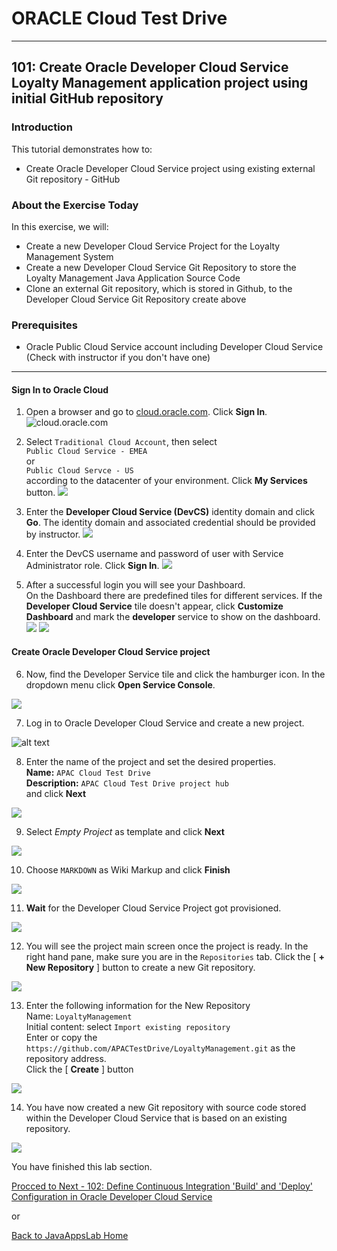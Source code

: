 # ORACLE Cloud Test Drive #
-----
## 101: Create Oracle Developer Cloud Service Loyalty Management application project using initial GitHub repository ##

### Introduction ###
This tutorial demonstrates how to:
- Create Oracle Developer Cloud Service project using existing external Git repository - GitHub

### About the Exercise Today ###
In this exercise, we will:
- Create a new Developer Cloud Service Project for the Loyalty Management System
- Create a new Developer Cloud Service Git Repository to store the Loyalty Management Java Application Source Code
- Clone an external Git repository, which is stored in Github, to the Developer Cloud Service Git Repository create above

### Prerequisites ###
- Oracle Public Cloud Service account including Developer Cloud Service (Check with instructor if you don't have one)

----

#### Sign In to Oracle Cloud ####

1. Open a browser and go to [cloud.oracle.com](https://cloud.oracle.com). Click **Sign In**.
![cloud.oracle.com](images/sign-in/sign.01.cloud.oracle.com.png)

2. Select `Traditional Cloud Account`, then select    
    `Public Cloud Service - EMEA`   
or    
    `Public Cloud Servce - US`    
according to the datacenter of your environment.  Click **My Services** button.
![](images/sign-in/sign.02.select.datacenter1.png)

3. Enter the **Developer Cloud Service \(DevCS\)** identity domain and click **Go**. The identity domain and associated credential should be provided by instructor.
![](images/sign-in/sign.03.identity.domain.png)

4. Enter the DevCS username and password of user with Service Administrator role. Click **Sign In**.
![](images/sign-in/sign.04.credentials.png)

5. After a successful login you will see your Dashboard.  
On the Dashboard there are predefined tiles for different services. If the **Developer Cloud Service** tile doesn't appear, click **Customize Dashboard** and mark the **developer** service to show on the dashboard.
![](images/sign-in/sign.05.dashboard.new.png)
![](images/sign-in/sign.06.customize.png)

#### Create Oracle Developer Cloud Service project ####

6. Now, find the Developer Service tile and click the hamburger icon. In the dropdown menu click **Open Service Console**.

![](images/101/01.dashboard.new.png)

7. Log in to Oracle Developer Cloud Service and create a new project.

![alt text](images/101/02.new.project.png)

8. Enter the name of the project and set the desired properties.   
	**Name:** `APAC Cloud Test Drive`   
	**Description:** `APAC Cloud Test Drive project hub`   
	and click **Next**

![](images/101/02.new.project.detail.png)

9. Select *Empty Project* as template and click **Next**

![](images/101/03.emptyproject.png)

10. Choose `MARKDOWN` as Wiki Markup and click **Finish**

![](images/101/04.finish.png)

11. **Wait** for the Developer Cloud Service Project got provisioned.

![](images/101/05.wait.png)

12. You will see the project main screen once the project is ready. In the right hand pane, make sure you are in the `Repositories` tab. Click the [ **+ New Repository** ] button to create a new Git repository.

![](images/101/06.newrepo.png)

13. Enter the following information for the New Repository   
   Name: `LoyaltyManagement`   
	 Initial content: select `Import existing repository`   
   Enter or copy the `https://github.com/APACTestDrive/LoyaltyManagement.git` as the repository address.   
Click the [ **Create** ] button

![](images/101/07.repoinfo.png)

14. You have now created a new Git repository with source code stored within the Developer Cloud Service that is based on an existing repository.

![](images/101/08.repocreated.png)


You have finished this lab section.

[Procced to Next - 102: Define Continuous Integration 'Build' and 'Deploy' Configuration in Oracle Developer Cloud Service](102-JavaAppsLab.md)

or

[Back to JavaAppsLab Home](README.md)
